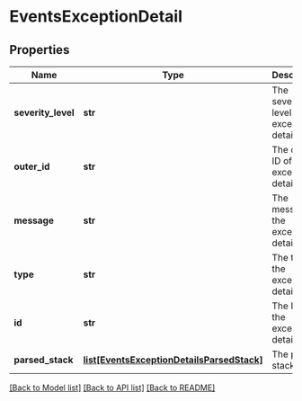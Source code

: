 # EventsExceptionDetail

## Properties
Name | Type | Description | Notes
------------ | ------------- | ------------- | -------------
**severity_level** | **str** | The severity level of the exception detail | [optional] 
**outer_id** | **str** | The outer ID of the exception detail | [optional] 
**message** | **str** | The message of the exception detail | [optional] 
**type** | **str** | The type of the exception detail | [optional] 
**id** | **str** | The ID of the exception detail | [optional] 
**parsed_stack** | [**list[EventsExceptionDetailsParsedStack]**](EventsExceptionDetailsParsedStack.md) | The parsed stack | [optional] 

[[Back to Model list]](../README.md#documentation-for-models) [[Back to API list]](../README.md#documentation-for-api-endpoints) [[Back to README]](../README.md)


